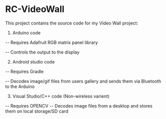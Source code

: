 # RC-VideoWall
This project contains the source code for my Video Wall project:


1) Arduino code

  -- Requires Adafruit RGB matrix panel library

  -- Controls the output to the display
  

2) Android studio code

  -- Requires Gradle

  -- Decodes image/gif files from users gallery and sends them via Bluetooth to the Arduino
  

3) Visual Studio/C++ code (Non-wireless varient)

  -- Requires OPENCV
  -- Decodes image files from a desktop and stores them on local storage/SD card
